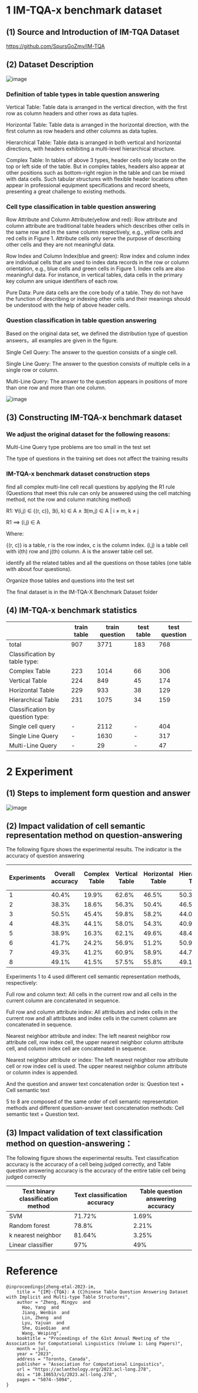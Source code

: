 # 1 IM-TQA-x benchmark dataset

## (1) Source and Introduction of IM-TQA Dataset

https://github.com/SpursGoZmy/IM-TQA

## (2) Dataset Description

![image](https://github.com/user-attachments/assets/86bde8b2-1662-4791-ae08-81445beb4459)

### Definition of table types in table question answering

Vertical Table: Table data is arranged in the vertical direction, with the first row as column headers and other rows as data tuples.

Horizontal Table: Table data is arranged in the horizontal direction, with the first column as row headers and other columns as data tuples.

Hierarchical Table: Table data is arranged in both vertical and horizontal directions, with headers exhibiting a multi-level hierarchical structure.

Complex Table: In tables of above 3 types, header cells only locate on the top or left side of the table. But in complex tables, headers also appear at other positions such as bottom-right region in the table and can be mixed with data cells. Such tabular structures with flexible header locations often appear in professional equipment specifications and record sheets, presenting a great challenge to existing methods.

### Cell type classification in table question answering

Row Attribute and Column Attribute(yellow and red): Row attribute and column attribute are traditional table headers which describes other cells in the same row and in the same column respectively, e.g., yellow cells and red cells in Figure 1. Attribute cells only serve the purpose of describing other cells and they are not meaningful data.

Row Index and Column Index(blue and green): Row index and column index are individual cells that are used to index data records in the row or column orientation, e.g., blue cells and green cells in Figure 1. Index cells are also meaningful data. For instance, in vertical tables, data cells in the primary key column are unique identifiers of each row.

Pure Data: Pure data cells are the core body of a table. They do not have the function of describing or indexing other cells and their meanings should be understood with the help of above header cells.

### Question classification in table question answering

Based on the original data set, we defined the distribution type of question answers，all examples are given in the figure.

Single Cell Query: The answer to the question consists of a single cell.

Single Line Query: The answer to the question consists of multiple cells in a single row or column.

Multi-Line Query: The answer to the question appears in positions of more than one row and more than one column.

![image](https://github.com/user-attachments/assets/8a331450-86a9-4533-a01c-c5823276b1ce)

## (3) Constructing IM-TQA-x benchmark dataset

### We adjust the original dataset for the following reasons:

Multi-Line Query type problems are too small in the test set

The type of questions in the training set does not affect the training results

### IM-TQA-x benchmark dataset construction steps

find all complex multi-line cell recall questions by applying the R1 rule (Questions that meet this rule can only be answered using the cell matching method, not the row and column matching method)

R1: ∀(i,j) ∈ {(r, c)}, ∃(i, k) ∈ A ∧ ∃(m,j) ∈ A | i ≠ m, k ≠ j

R1 ⟹ (i,j) ∈ A

Where:

{(r, c)} is a table, r is the row index, c is the column index. (i,j) is a table cell with i(th) row and j(th) column. A is the answer table cell set.

identify all the related tables and all the questions on those tables (one table with about four questions).

Organize those tables and questions into the test set

The final dataset is in the IM-TQA-X Benchmark Dataset folder

## (4) IM-TQA-x benchmark statistics

| |train table|train question|test table|test question|
|---| ---| ---| ---| ---|
|total|907|3771|183|768|
|Classification by table type:|
|Complex Table|223|1014|66|306|
|Vertical Table|224|849|45|174|
|Horizontal Table|229|933|38|129|
|Hierarchical Table|231|1075|34|159|
|Classification by question type:|
|Single cell query|-|2112|-|404|
|Single Line Query|-|1630|-|317|
|Multi-Line Query|-|29|-|47|

# 2 Experiment

## (1) Steps to implement form question and answer

![image](https://github.com/user-attachments/assets/2251d4df-6ec3-4596-98a8-babd335539fd)

## (2) Impact validation of cell semantic representation method on question-answering

The following figure shows the experimental results. The indicator is the accuracy of question answering

|Experiments|Overall accuracy|Complex Table|Vertical Table|Horizontal Table|Hierarchical Table|Single cell query|Single Line Query|Multi-Line Query|
|---| ---| ---| ---| ---|---| ---| ---| ---|
| 1 | 40.4% | 19.9% | 62.6% | 46.5% | 50.3% | 46.3% | 37.5% | 8.5%  |
| 2 | 38.3% | 18.6% | 56.3% | 50.4% | 46.5% | 43.1% | 36.3% | 10.6% |
| 3 | 50.5% | 45.4% | 59.8% | 58.2% | 44.0% | 55.9% | 46.1% | 34.0% |
| 4 | 48.3% | 44.1% | 58.0% | 54.3% | 40.9% | 54.5% | 43.2% | 29.8% |
| 5 | 38.9% | 16.3% | 62.1% | 49.6% | 48.4% | 45.8% | 35.6% | 2.1%  |
| 6 | 41.7% | 24.2% | 56.9% | 51.2% | 50.9% | 49.0% | 37.5% | 6.4%  |
| 7 | 49.3% | 41.2% | 60.9% | 58.9% | 44.7% | 55.7% | 44.8% | 25.5% |
| 8 | 49.1% | 41.5% | 57.5% | 55.8% | 49.1% | 55.4% | 44.5% | 25.5% |

Experiments 1 to 4 used different cell semantic representation methods, respectively:

Full row and column text: All cells in the current row and all cells in the current column are concatenated in sequence.

Full row and column attribute index: All attributes and index cells in the current row and all 
attributes and index cells in the current column are concatenated in sequence.

Nearest neighbor attribute and index: The left nearest neighbor row attribute cell, row index cell, the upper nearest neighbor column attribute cell, and column index cell are concatenated in sequence.

Nearest neighbor attribute or index: The left nearest neighbor row attribute cell or row index cell is used. The upper nearest neighbor column attribute or column index is appended.

And the question and answer text concatenation order is: Question text + Cell semantic text

5 to 8 are composed of the same order of cell semantic representation methods and different question-answer text concatenation methods: Cell semantic text + Question text.

## (3) Impact validation of text classification method on question-answering：

The following figure shows the experimental results. Text classification accuracy is the accuracy of a cell being judged correctly, and Table question answering accuracy is the accuracy of the entire table cell being judged correctly

| Text binary classification method | Text classification accuracy | Table question answering accuracy |
|--|--|--|
| SVM               | 71.72% | 1.69%  |
| Random forest     | 78.8%  | 2.21%  |
| k nearest neighbor | 81.64% | 3.25%  |
| Linear classifier | 97%    | 49%    |

# Reference

```
@inproceedings{zheng-etal-2023-im,
    title = "{IM}-{TQA}: A {C}hinese Table Question Answering Dataset with Implicit and Multi-type Table Structures",
    author = "Zheng, Mingyu  and
      Hao, Yang  and
      Jiang, Wenbin  and
      Lin, Zheng  and
      Lyu, Yajuan  and
      She, QiaoQiao  and
      Wang, Weiping",
    booktitle = "Proceedings of the 61st Annual Meeting of the Association for Computational Linguistics (Volume 1: Long Papers)",
    month = jul,
    year = "2023",
    address = "Toronto, Canada",
    publisher = "Association for Computational Linguistics",
    url = "https://aclanthology.org/2023.acl-long.278",
    doi = "10.18653/v1/2023.acl-long.278",
    pages = "5074--5094",
}
```
